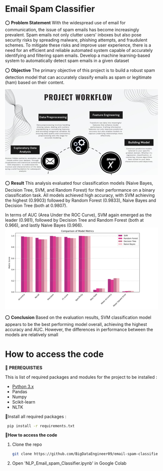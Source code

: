 # Email Spam Classifier
 

⭕ **Problem Statement**
With the widespread use of email for communication, the issue of spam emails has become increasingly prevalent. Spam emails not only clutter users' inboxes but also pose security risks by spreading malware, phishing attempts, and fraudulent schemes. To mitigate these risks and improve user experience, there is a need for an efficient and reliable automated system capable of accurately identifying and filtering spam emails.
Develop a machine learning-based system to automatically detect spam emails in a given dataset

⭕ **Objective**
The primary objective of this project is to build a robust spam detection model that can accurately classify emails as spam or legitimate (ham) based on their content.


![working image](images/workflow.jpg)

⭕ **Result**
This analysis evaluated four classification models (Naive Bayes, Decision Tree, SVM, and Random Forest) for their performance on a binary classification task. All models achieved high accuracy, with SVM achieving the highest (0.9903) followed by Random Forest (0.9833), Naive Bayes and Decision Tree (both at 0.9807).

In terms of AUC (Area Under the ROC Curve), SVM again emerged as the leader (0.981), followed by Decision Tree and Random Forest (both at 0.966), and lastly Naive Bayes (0.966).
![working image](images/comparison.png)


⭕ **Conclusion**
Based on the evaluation results, SVM classification model appears to be the best performing model overall, achieving the highest accuracy and AUC. However, the differences in performance between the models are relatively small

# **How to access the code**

🚩  **PREREQUISTIES** 

This is list of required packages and modules for the project to be installed :
* <a href="https://www.python.org/downloads/" target="_blank">Python 3.x</a>
* Pandas 
* Numpy
* Scikit-learn
* NLTK

🚩Install all required packages :
 ```sh
  pip install -r requirements.txt
```

🚩**How to access the code**
<!-- INSTALLATION -->

1. Clone the repo
   ```sh
   git clone https://github.com/BigDataEngineer09/email-spam-classifier-cvip.git
   ```
2. Open 'NLP_Email_spam_Classifier.ipynb' in Google Colab 

